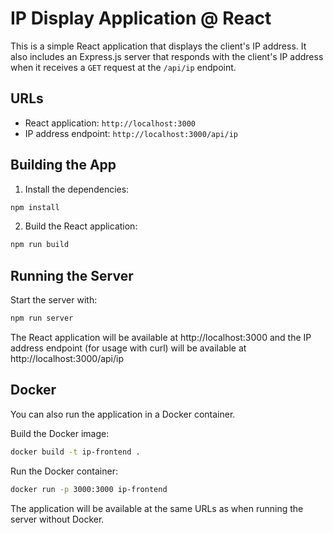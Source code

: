 # IP Display Application @ React

This is a simple React application that displays the client's IP address. It also includes an Express.js server that responds with the client's IP address when it receives a `GET` request at the `/api/ip` endpoint.

## URLs

- React application: `http://localhost:3000`
- IP address endpoint: `http://localhost:3000/api/ip`

## Building the App

1. Install the dependencies:

```bash
npm install
```

2. Build the React application:

```bash
npm run build
```

## Running the Server
Start the server with:

```bash
npm run server
```

The React application will be available at http://localhost:3000 and the IP address endpoint (for usage with curl) will be available at http://localhost:3000/api/ip

## Docker
You can also run the application in a Docker container.

Build the Docker image:
```bash
docker build -t ip-frontend .
```

Run the Docker container:
```bash
docker run -p 3000:3000 ip-frontend
```
The application will be available at the same URLs as when running the server without Docker.

